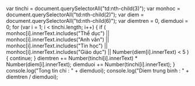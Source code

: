 var tinchi = document.querySelectorAll("td:nth-child(3)");
var monhoc = document.querySelectorAll("td:nth-child(2)");
var diem = document.querySelectorAll("td:nth-child(6)");
var diemtren = 0,
diemduoi = 0;
for (var i = 1; i < tinchi.length; i++) {
if (
monhoc[i].innerText.includes("Thể dục") ||
monhoc[i].innerText.includes("Anh văn") ||
monhoc[i].innerText.includes("Tin học") ||
monhoc[i].innerText.includes("Giáo dục") || Number(diem[i].innerText) < 5
) {
continue;
}
diemtren += Number(tinchi[i].innerText) * Number(diem[i].innerText);
diemduoi += Number(tinchi[i].innerText);
}
console.log("Tong tin chi : " + diemduoi);
console.log("Diem trung binh : " + diemtren / diemduoi);

